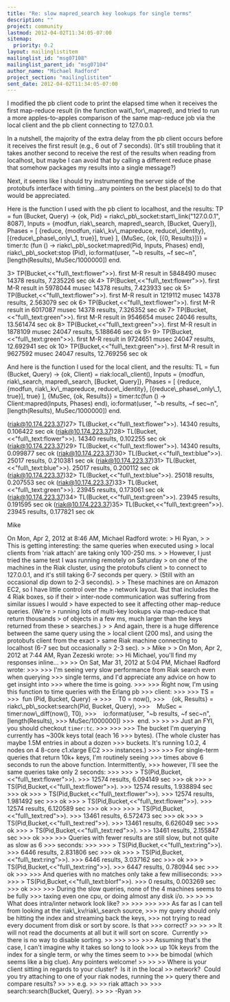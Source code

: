 ```yaml
---
title: "Re: slow mapred_search key lookups for single terms"
description: ""
project: community
lastmod: 2012-04-02T11:34:05-07:00
sitemap:
  priority: 0.2
layout: mailinglistitem
mailinglist_id: "msg07108"
mailinglist_parent_id: "msg07104"
author_name: "Michael Radford"
project_section: "mailinglistitem"
sent_date: 2012-04-02T11:34:05-07:00
---
```



I modified the pb client code to print the elapsed time when it
receives the first map-reduce result (in the function
wait\\_for\\_mapred), and tried to run a more apples-to-apples comparison
of the same map-reduce job via the local client and the pb client
connecting to 127.0.0.1.

In a nutshell, the majority of the extra delay from the pb client
occurs before it receives the first result (e.g., 6 out of 7 seconds).
(It's still troubling that it takes another second to receive the rest
of the results when reading from localhost, but maybe I can avoid that
by calling a different reduce phase that somehow packages my results
into a single message?)

Next, it seems like I should try instrumenting the server side of the
protobufs interface with timing...any pointers on the best place(s) to
do that would be appreciated.

Here is the function I used with the pb client to localhost, and the results:
TP =
 fun (Bucket, Query) -&gt;
 {ok, Pid} = riakc\\_pb\\_socket:start\\_link("127.0.0.1", 8087),
 Inputs = {modfun, riak\\_search, mapred\\_search, [Bucket, Query]},
 Phases =
 [ {reduce,
 {modfun, riak\\_kv\\_mapreduce, reduce\\_identity},
 [{reduce\\_phase\\_only\\_1, true}],
 true} ],
 {MuSec, {ok, [{0, Results}]}} =
 timer:tc (fun () -&gt; riakc\\_pb\\_socket:mapred(Pid, Inputs, Phases) end),
 riakc\\_pb\\_socket:stop (Pid),
 io:format(user, "~b results, ~f sec~n", [length(Results), MuSec/1000000])
 end.

3&gt; TP(Bucket,&lt;&lt;"full\\_text:flower"&gt;&gt;).
first M-R result in 5848490 musec
14378 results, 7.235226 sec
ok
4&gt; TP(Bucket,&lt;&lt;"full\\_text:flower"&gt;&gt;).
first M-R result in 5978044 musec
14378 results, 7.423933 sec
ok
5&gt; TP(Bucket,&lt;&lt;"full\\_text:flower"&gt;&gt;).
first M-R result in 1219112 musec
14378 results, 2.563079 sec
ok
6&gt; TP(Bucket,&lt;&lt;"full\\_text:flower"&gt;&gt;).
first M-R result in 6017087 musec
14378 results, 7.326352 sec
ok
7&gt; TP(Bucket,&lt;&lt;"full\\_text:green"&gt;&gt;).
first M-R result in 9546654 musec
24046 results, 13.561474 sec
ok
8&gt; TP(Bucket,&lt;&lt;"full\\_text:green"&gt;&gt;).
first M-R result in 1878109 musec
24047 results, 5.188646 sec
ok
9&gt;
9&gt; TP(Bucket,&lt;&lt;"full\\_text:green"&gt;&gt;).
first M-R result in 9724651 musec
24047 results, 12.692941 sec
ok
10&gt; TP(Bucket,&lt;&lt;"full\\_text:green"&gt;&gt;).
first M-R result in 9627592 musec
24047 results, 12.769256 sec
ok

And here is the function I used for the local client, and the results:
TL =
 fun (Bucket, Query) -&gt;
 {ok, Client} = riak:local\\_client(),
 Inputs = {modfun, riak\\_search, mapred\\_search, [Bucket, Query]},
 Phases =
 [ {reduce,
 {modfun, riak\\_kv\\_mapreduce, reduce\\_identity},
 [{reduce\\_phase\\_only\\_1, true}],
 true} ],
 {MuSec, {ok, Results}} =
 timer:tc(fun () -&gt; Client:mapred(Inputs, Phases) end),
 io:format(user, "~b results, ~f sec~n", [length(Results), MuSec/1000000])
 end.

(riak@10.174.223.37)27&gt; TL(Bucket,&lt;&lt;"full\\_text:flower"&gt;&gt;).
14340 results, 0.106422 sec
ok
(riak@10.174.223.37)28&gt; TL(Bucket,&lt;&lt;"full\\_text:flower"&gt;&gt;).
14340 results, 0.102255 sec
ok
(riak@10.174.223.37)29&gt; TL(Bucket,&lt;&lt;"full\\_text:flower"&gt;&gt;).
14340 results, 0.099877 sec
ok
(riak@10.174.223.37)30&gt; TL(Bucket,&lt;&lt;"full\\_text:blue"&gt;&gt;).
25017 results, 0.210381 sec
ok
(riak@10.174.223.37)31&gt; TL(Bucket,&lt;&lt;"full\\_text:blue"&gt;&gt;).
25017 results, 0.200112 sec
ok
(riak@10.174.223.37)32&gt; TL(Bucket,&lt;&lt;"full\\_text:blue"&gt;&gt;).
25018 results, 0.207553 sec
ok
(riak@10.174.223.37)33&gt; TL(Bucket,&lt;&lt;"full\\_text:green"&gt;&gt;).
23945 results, 0.173061 sec
ok
(riak@10.174.223.37)34&gt; TL(Bucket,&lt;&lt;"full\\_text:green"&gt;&gt;).
23945 results, 0.191595 sec
ok
(riak@10.174.223.37)35&gt; TL(Bucket,&lt;&lt;"full\\_text:green"&gt;&gt;).
23945 results, 0.177821 sec
ok

Mike

On Mon, Apr 2, 2012 at 8:46 AM, Michael Radford  wrote:
&gt; Hi Ryan,
&gt;
&gt; This is getting interesting: the same queries when executed using
&gt; local clients from 'riak attach' are taking only 100-250 ms.
&gt;
&gt; However, I just tried the same test I was running remotely on Saturday
&gt; on one of the machines in the Riak cluster, using the protobufs client
&gt; to connect to 127.0.0.1, and it's still taking 6-7 seconds per query.
&gt; (Still with an occasional dip down to 2-3 seconds).
&gt;
&gt; These machines are on Amazon EC2, so I have little control over the
&gt; network layout. But that includes the 4 Riak boxes, so if their
&gt; inter-node communication was suffering from similar issues I would
&gt; have expected to see it affecting other map-reduce queries. (We're
&gt; running lots of multi-key lookups via map-reduce that return thousands
&gt; of objects in a few ms, much larger than the keys returned from these
&gt; searches.)
&gt;
&gt; And again, there is a huge difference between the same query using the
&gt; local client (200 ms), and using the protobufs client from the exact
&gt; same Riak machine connecting to localhost (6-7 sec but occasionally
&gt; 2-3 sec).
&gt;
&gt; Mike
&gt;
&gt; On Mon, Apr 2, 2012 at 7:44 AM, Ryan Zezeski  wrote:
&gt;&gt; Hi Michael, you'll find my responses inline...
&gt;&gt;
&gt;&gt; On Sat, Mar 31, 2012 at 5:04 PM, Michael Radford  wrote:
&gt;&gt;&gt;
&gt;&gt;&gt; I'm seeing very slow performance from Riak search even when querying
&gt;&gt;&gt; single terms, and I'd appreciate any advice on how to get insight into
&gt;&gt;&gt; where the time is going.
&gt;&gt;&gt;
&gt;&gt;&gt; Right now, I'm using this function to time queries with the Erlang pb
&gt;&gt;&gt; client:
&gt;&gt;&gt;
&gt;&gt;&gt; TS =
&gt;&gt;&gt;  fun (Pid, Bucket, Query) -&gt;
&gt;&gt;&gt;    T0 = now(),
&gt;&gt;&gt;    {ok, Results} = riakc\\_pb\\_socket:search(Pid, Bucket, Query),
&gt;&gt;&gt;    MuSec = timer:now\\_diff(now(), T0),
&gt;&gt;&gt;    io:format(user, "~b results, ~f sec~n", [length(Results),
&gt;&gt;&gt; MuSec/1000000])
&gt;&gt;&gt;  end.
&gt;&gt;
&gt;&gt;
&gt;&gt; Just an FYI, you should checkout `timer:tc`.
&gt;&gt;&gt;
&gt;&gt;&gt;
&gt;&gt;&gt; The bucket I'm querying currently has ~300k keys total (each 16
&gt;&gt;&gt; bytes). (The whole cluster has maybe 1.5M entries in about a dozen
&gt;&gt;&gt; buckets. It's running 1.0.2, 4 nodes on 4 8-core c1.xlarge EC2
&gt;&gt;&gt; instances.)
&gt;&gt;&gt;
&gt;&gt;&gt; For single-term queries that return 10k+ keys, I'm routinely seeing
&gt;&gt;&gt; times above 6 seconds to run the above function. Intermittently,
&gt;&gt;&gt; however, I'll see the same queries take only 2 seconds:
&gt;&gt;&gt;
&gt;&gt;&gt; &gt; TS(Pid,Bucket,&lt;&lt;"full\\_text:flower"&gt;&gt;).
&gt;&gt;&gt; 12574 results, 6.094149 sec
&gt;&gt;&gt; ok
&gt;&gt;&gt; &gt; TS(Pid,Bucket,&lt;&lt;"full\\_text:flower"&gt;&gt;).
&gt;&gt;&gt; 12574 results, 1.938894 sec
&gt;&gt;&gt; ok
&gt;&gt;&gt; &gt; TS(Pid,Bucket,&lt;&lt;"full\\_text:flower"&gt;&gt;).
&gt;&gt;&gt; 12574 results, 1.981492 sec
&gt;&gt;&gt; ok
&gt;&gt;&gt; &gt; TS(Pid,Bucket,&lt;&lt;"full\\_text:flower"&gt;&gt;).
&gt;&gt;&gt; 12574 results, 6.120589 sec
&gt;&gt;&gt; ok
&gt;&gt;&gt;
&gt;&gt;&gt; &gt; TS(Pid,Bucket,&lt;&lt;"full\\_text:red"&gt;&gt;).
&gt;&gt;&gt; 13461 results, 6.572473 sec
&gt;&gt;&gt; ok
&gt;&gt;&gt; &gt; TS(Pid,Bucket,&lt;&lt;"full\\_text:red"&gt;&gt;).
&gt;&gt;&gt; 13461 results, 6.626049 sec
&gt;&gt;&gt; ok
&gt;&gt;&gt; &gt; TS(Pid,Bucket,&lt;&lt;"full\\_text:red"&gt;&gt;).
&gt;&gt;&gt; 13461 results, 2.155847 sec
&gt;&gt;&gt; ok
&gt;&gt;&gt;
&gt;&gt;&gt; Queries with fewer results are still slow, but not quite as slow as 6
&gt;&gt;&gt; seconds:
&gt;&gt;&gt;
&gt;&gt;&gt; &gt; TS(Pid,Bucket,&lt;&lt;"full\\_text:ring"&gt;&gt;).
&gt;&gt;&gt; 6446 results, 2.831806 sec
&gt;&gt;&gt; ok
&gt;&gt;&gt; &gt; TS(Pid,Bucket,&lt;&lt;"full\\_text:ring"&gt;&gt;).
&gt;&gt;&gt; 6446 results, 3.037162 sec
&gt;&gt;&gt; ok
&gt;&gt;&gt; &gt; TS(Pid,Bucket,&lt;&lt;"full\\_text:ring"&gt;&gt;).
&gt;&gt;&gt; 6447 results, 0.780944 sec
&gt;&gt;&gt; ok
&gt;&gt;&gt;
&gt;&gt;&gt; And queries with no matches only take a few milliseconds:
&gt;&gt;&gt;
&gt;&gt;&gt; &gt; TS(Pid,Bucket,&lt;&lt;"full\\_text:blorf"&gt;&gt;).
&gt;&gt;&gt; 0 results, 0.003269 sec
&gt;&gt;&gt; ok
&gt;&gt;&gt;
&gt;&gt;&gt; During the slow queries, none of the 4 machines seems to be fully
&gt;&gt;&gt; taxing even one cpu, or doing almost any disk i/o.
&gt;&gt;
&gt;&gt;
&gt;&gt; What does intra/inter network look like?
&gt;&gt;
&gt;&gt;&gt;
&gt;&gt;&gt;
&gt;&gt;&gt; As far as I can tell from looking at the riak\\_kv/riak\\_search source,
&gt;&gt;&gt; my query should only be hitting the index and streaming back the keys,
&gt;&gt;&gt; not trying to read every document from disk or sort by score. Is that
&gt;&gt;&gt; correct?
&gt;&gt;
&gt;&gt;
&gt;&gt; It will not read the documents at all but it will sort on score.  Currently
&gt;&gt; there is no way to disable sorting.
&gt;&gt;
&gt;&gt;&gt;
&gt;&gt;&gt;
&gt;&gt;&gt; Assuming that's the case, I can't imagine why it takes so long to look
&gt;&gt;&gt; up 10k keys from the index for a single term, or why the times seem to
&gt;&gt;&gt; be bimodal (which seems like a big clue). Any pointers welcome!
&gt;&gt;
&gt;&gt;
&gt;&gt; Where is your client sitting in regards to your cluster?  Is it in the local
&gt;&gt; network?  Could you try attaching to one of your riak nodes, running the
&gt;&gt; query there and compare results?
&gt;&gt;
&gt;&gt; e.g.
&gt;&gt;
&gt;&gt; riak attach
&gt;&gt;
&gt;&gt;&gt; search:search(Bucket, Query).
&gt;&gt;
&gt;&gt; -Ryan
&gt;&gt;

